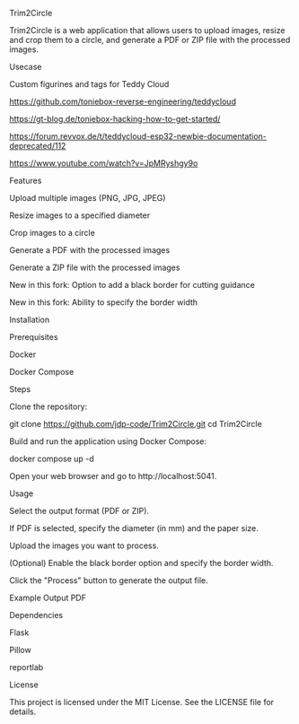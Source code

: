 Trim2Circle

Trim2Circle is a web application that allows users to upload images, resize and crop them to a circle, and generate a PDF or ZIP file with the processed images.

Usecase

Custom figurines and tags for Teddy Cloud

https://github.com/toniebox-reverse-engineering/teddycloud

https://gt-blog.de/toniebox-hacking-how-to-get-started/

https://forum.revvox.de/t/teddycloud-esp32-newbie-documentation-deprecated/112

https://www.youtube.com/watch?v=JpMRyshgy9o

Features

Upload multiple images (PNG, JPG, JPEG)

Resize images to a specified diameter

Crop images to a circle

Generate a PDF with the processed images

Generate a ZIP file with the processed images

New in this fork: Option to add a black border for cutting guidance

New in this fork: Ability to specify the border width

Installation

Prerequisites

Docker

Docker Compose

Steps

Clone the repository:

git clone https://github.com/jdp-code/Trim2Circle.git
cd Trim2Circle

Build and run the application using Docker Compose:

docker compose up -d

Open your web browser and go to http://localhost:5041.

Usage

Select the output format (PDF or ZIP).

If PDF is selected, specify the diameter (in mm) and the paper size.

Upload the images you want to process.

(Optional) Enable the black border option and specify the border width.

Click the "Process" button to generate the output file.

Example Output PDF





Dependencies

Flask

Pillow

reportlab

License

This project is licensed under the MIT License. See the LICENSE file for details.

